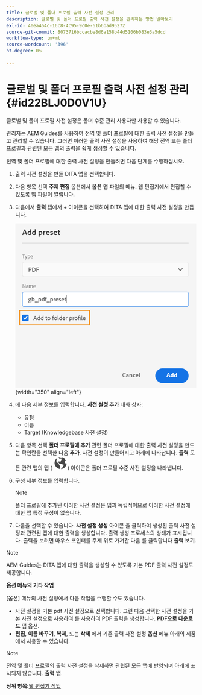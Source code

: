 ```yaml
---
title: 글로벌 및 폴더 프로필 출력 사전 설정 관리
description: 글로벌 및 폴더 프로필 출력 사전 설정을 관리하는 방법 알아보기
exl-id: 40ea464c-16c8-4c95-9c0e-61b6bad95272
source-git-commit: 8073716bccacbe8d6a158b44d5106b083e3a5dcd
workflow-type: tm+mt
source-wordcount: '396'
ht-degree: 0%

---
```


# 글로벌 및 폴더 프로필 출력 사전 설정 관리 {#id22BLJ0D0V1U}

글로벌 및 폴더 프로필 사전 설정은 폴더 수준 관리 사용자만 사용할 수 있습니다.

관리자는 AEM Guides를 사용하여 전역 및 폴더 프로필에 대한 출력 사전 설정을 만들고 관리할 수 있습니다. 그러면 이러한 출력 사전 설정을 사용하여 해당 전역 또는 폴더 프로필과 관련된 모든 맵의 출력을 쉽게 생성할 수 있습니다.

전역 및 폴더 프로필에 대한 출력 사전 설정을 만들려면 다음 단계를 수행하십시오.

1. 출력 사전 설정을 만들 DITA 맵을 선택합니다.
1. 다음 항목 선택 **주제 편집** 옵션에서 **옵션** 맵 파일의 메뉴. 웹 편집기에서 편집할 수 있도록 맵 파일이 열립니다.
1. 다음에서 **출력** 탭에서 + 아이콘을 선택하여 DITA 맵에 대한 출력 사전 설정을 만듭니다.

   ![](images/add-global-output-preset.png){width="350" align="left"}

1. 에 다음 세부 정보를 입력합니다. **사전 설정 추가** 대화 상자:
   - 유형
   - 이름
   - Target \(Knowledgebase 사전 설정\)
1. 다음 항목 선택 **폴더 프로필에 추가** 관련 폴더 프로필에 대한 출력 사전 설정을 만드는 확인란을 선택한 다음 **추가**. 사전 설정이 만들어지고 아래에 나타납니다. **출력** 모든 관련 맵의 탭 \( ![](images/global-preset-icon.svg)\) 아이콘은 폴더 프로필 수준 사전 설정을 나타냅니다.
1. 구성 세부 정보를 입력합니다.

   >[!NOTE]
   >
   > 폴더 프로필에 추가된 이러한 사전 설정은 맵과 독립적이므로 이러한 사전 설정에 대한 맵 특정 구성이 없습니다.

1. 다음을 선택할 수 있습니다. **사전 설정 생성** 아이콘 을 클릭하여 생성된 출력 사전 설정과 관련된 맵에 대한 출력을 생성합니다. 출력 생성 프로세스의 상태가 표시됩니다. 출력을 보려면 마우스 포인터를 주제 위로 가져간 다음 를 클릭합니다 **출력 보기**.

>[!NOTE]
>
> AEM Guides는 DITA 맵에 대한 출력을 생성할 수 있도록 기본 PDF 출력 사전 설정도 제공합니다.

**옵션 메뉴의 기타 작업**

[옵션] 메뉴의 사전 설정에서 다음 작업을 수행할 수도 있습니다.

- 사전 설정을 기본 pdf 사전 설정으로 선택합니다. 그런 다음 선택한 사전 설정을 기본 사전 설정으로 사용하여 를 사용하여 PDF 출력을 생성합니다. **PDF으로 다운로드** 맵 옵션.
- **편집**, **이름 바꾸기**, **복제**, 또는 **삭제** 에서 기존 출력 사전 설정 **옵션** 메뉴 아래의 제품에서 사용할 수 있습니다.

>[!NOTE]
>
> 전역 및 폴더 프로필의 출력 사전 설정을 삭제하면 관련된 모든 맵에 반영되며 아래에 표시되지 않습니다. **출력** 탭.

**상위 항목:**[&#x200B;웹 편집기 작업](web-editor.md)
